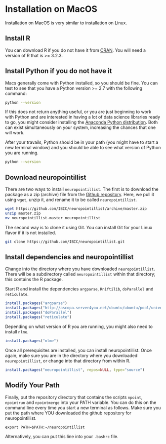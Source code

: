 # Installation on MacOS
Installation on MacOS is very similar to installation on Linux. 

## Install R 
You can download R if you do not have it from [CRAN](https://cran.r-project.org/bin/macosx). You will need a version of R that is >= 3.2.3.

## Install Python if you do not have it

Macs generally come with Python installed, so you should be fine. You can test to see that you have a Python version >= 2.7 with the following command:

```bash
python --version
```

If this does not return anything useful, or you are just beginning to
work with Python and are interested in having a lot of data science
libraries ready to go, you might consider installing the
[Anaconda Python distribution](https://www.anaconda.com). Both can
exist simultaneously on your system, increasing the chances that one
will work.

After your travails, Python should be in your path (you might have to
start a new terminal window) and you should be able to see what
version of Python you are running.

```bash
python --version
```

## Download neuropointillist
There are two ways to install `neuropointillist`. The first is to download the package as a zip (archive) file from the [Github repository](https://github.com/IBIC/neuropointillist). Here, we pull it using `wget`, unzip it, and rename it to be called `neuropointillist`.

```bash 
wget https://github.com/IBIC/neuropointillist/archive/master.zip
unzip master.zip
mv neuropointillist-master neuropointillist
```

The second way is to clone it using Git. You can install Git for your Linux flavor if it is not installed.

```bash
git clone https://github.com/IBIC/neuropointillist.git
```


## Install dependencies and neuropointillist

Change into the directory where you have downloaded `neuropointillist`. There will be a subdirectory called `neuropointillist` within that directory; this contains the R package. 

Start R and install the dependencies `argparse`, `Rniftilib`, `doParallel` and `reticulate`. 

```R
install.packages("argparse")
install.packages("http://ascopa.server4you.net/ubuntu/ubuntu/pool/universe/r/r-cran-rniftilib/r-cran-rniftilib_0.0-35.r79.orig.tar.xz", repos=NULL)
install.packages("doParallel")
install.packages("reticulate")
```

Depending on what version of R you are running, you might also need to install `nlme`.

```R
install.packages("nlme")
```

Once all prerequisites are installed, you can install neuropointillist. Once again, make sure you are in the directory where you downloaded `neuropointillist`, or change into that directory from within R. 

```R
install.packages("neuropointillist", repos=NULL, type="source")
```



## Modify Your Path

Finally, put the repository directory that contains the scripts `npoint`, `npointrun` and `npointmerge` into your PATH variable. You can do this on the command line every time you start a new terminal as follows. Make sure you put the path where YOU downloaded the github repository for neuropointillist.

```
export PATH=$PATH:~/neuropointillist
```

Alternatively, you can put this line into your `.bashrc` file.

